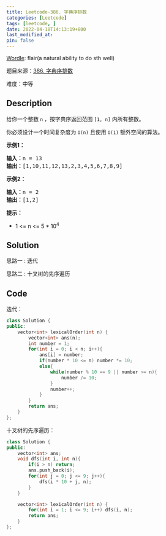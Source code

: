```yaml
---
title: Leetcode-386. 字典序排数
categories: [Leetcode]
tags: [leetcode, ]
date: 2022-04-18T14:13:19+800
last_modified_at: 
pin: false
---
```


[Wordle](https://www.nytimes.com/games/wordle/index.html): flair(a natural ability to do sth well)

题目来源：[386. 字典序排数](https://leetcode-cn.com/problems/lexicographical-numbers/)

难度：中等

## Description

给你一个整数 `n` ，按字典序返回范围 `[1, n]` 内所有整数。

你必须设计一个时间复杂度为 `O(n)` 且使用 `O(1)` 额外空间的算法。


**示例1：**

<pre>
<strong>输入：</strong>n = 13
<strong>输出：</strong>[1,10,11,12,13,2,3,4,5,6,7,8,9]
</pre>

**示例2：**

<pre>
<strong>输入：</strong>n = 2
<strong>输出：</strong>[1,2]
</pre>

**提示：**

- 1 <= n <= 5 * 10<sup>4</sup>


## Solution

思路一
: 迭代

思路二
: 十叉树的先序遍历



## Code

迭代：

```c++
class Solution {
public:
    vector<int> lexicalOrder(int n) {
        vector<int> ans(n);
        int number = 1;
        for(int i = 0; i < n; i++){
            ans[i] = number;
            if(number * 10 <= n) number *= 10;
            else{
                while(number % 10 == 9 || number >= n){
                    number /= 10;
                }
                number++;
            }
        }
        return ans;
    }
};
```

十叉树的先序遍历：

```c++
class Solution {
public:
    vector<int> ans;
    void dfs(int i, int n){
        if(i > n) return;
        ans.push_back(i);
        for(int j = 0; j <= 9; j++){
            dfs(i * 10 + j, n);
        }
    }

    vector<int> lexicalOrder(int n) {
        for(int i = 1; i <= 9; i++) dfs(i, n);
        return ans;
    }
};
```